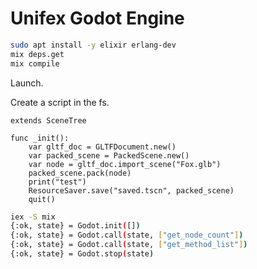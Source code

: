 # Unifex Godot Engine

```bash
sudo apt install -y elixir erlang-dev
mix deps.get
mix compile
```

Launch.

Create a script in the fs.


```
extends SceneTree

func _init():
	var gltf_doc = GLTFDocument.new()
	var packed_scene = PackedScene.new()
	var node = gltf_doc.import_scene("Fox.glb")
	packed_scene.pack(node)
	print("test")
	ResourceSaver.save("saved.tscn", packed_scene)
	quit()
```

```bash
iex -S mix
{:ok, state} = Godot.init([])
{:ok, state} = Godot.call(state, ["get_node_count"])
{:ok, state} = Godot.call(state, ["get_method_list"])
{:ok, state} = Godot.stop(state)
```
